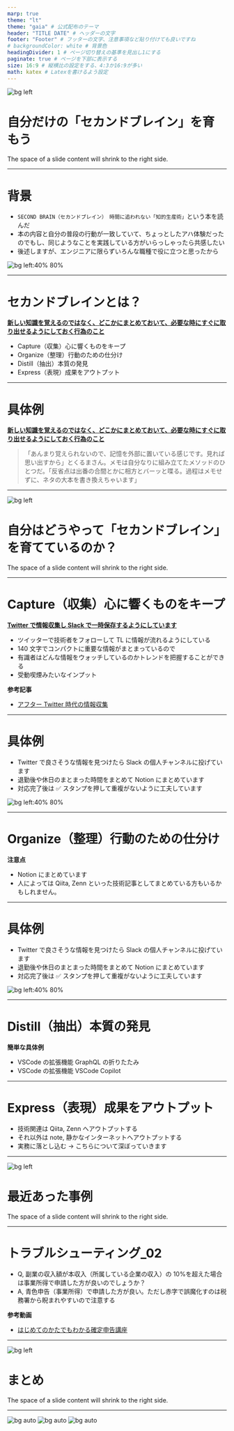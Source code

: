 ```yaml
---
marp: true
theme: "lt"
theme: "gaia" # 公式配布のテーマ
header: "TITLE DATE" # ヘッダーの文字
footer: "Footer" # フッターの文字、注意事項など貼り付けても良いですね
# backgroundColor: white # 背景色
headingDivider: 1 # ページ切り替えの基準を見出し1にする
paginate: true # ページを下部に表示する
size: 16:9 # 縦横比の設定をする、4:3か16:9が多い
math: katex # Latexを書けるよう設定
---
```


<!-- _backgroundColor: black -->
<!-- _color: white -->
<!-- @see https://marpit.marp.app/directives?id=apply-to-a-single-page-spot-directives-->

![bg left](https://picsum.photos/720?image=29)

# 自分だけの「セカンドブレイン」を育もう

The space of a slide content will shrink to the right side.

---

# 背景

- `SECOND BRAIN（セカンドブレイン）　時間に追われない「知的生産術」`という本を読んだ
- 本の内容と自分の普段の行動が一致していて、ちょっとしたアハ体験だったのでもし、同じようなことを実践している方がいらっしゃったら共感したい
- 後述しますが、エンジニアに限らずいろんな職種で役に立つと思ったから

![bg left:40% 80%](../assets/images/20250104/sample4.jpg)

---

# セカンドブレインとは？

**[新しい知識を覚えるのではなく、どこかにまとめておいて、必要な時にすぐに取り出せるようにしておく行為のこと](https://biz.moneyforward.com/tax_return/basic/41247/)**

- Capture（収集）心に響くものをキープ
- Organize（整理）行動のための仕分け
- Distill（抽出）本質の発見
- Express（表現）成果をアウトプット

---

# 具体例

**[新しい知識を覚えるのではなく、どこかにまとめておいて、必要な時にすぐに取り出せるようにしておく行為のこと](https://biz.moneyforward.com/tax_return/basic/41247/)**

> 「あんまり覚えられないので、記憶を外部に置いている感じです。見れば思い出すから」とくるまさん。メモは自分なりに組み立てたメソッドのひとつだ。「反省点は出番の合間とかに相方とバーッと喋る。過程はメモせずに、ネタの大本を書き換えちゃいます」

---

<!-- _backgroundColor: black -->
<!-- _color: white -->
<!-- @see https://marpit.marp.app/directives?id=apply-to-a-single-page-spot-directives-->

![bg left](https://picsum.photos/720?image=29)

# 自分はどうやって「セカンドブレイン」を育てているのか？

The space of a slide content will shrink to the right side.

---

# Capture（収集）心に響くものをキープ

**[Twitter で情報収集し Slack で一時保存するようにしています](https://biz.moneyforward.com/tax_return/basic/52338/)**

- ツイッターで技術者をフォローして TL に情報が流れるようにしている
- 140 文字でコンパクトに重要な情報がまとまっているので
- 有識者はどんな情報をウォッチしているのかトレンドを把握することができる
- 受動喫煙みたいなインプット

**参考記事**

- [アフター Twitter 時代の情報収集](https://levtech.jp/media/article/information-gathering-after-twitter/)

---

# 具体例

- Twitter で良さそうな情報を見つけたら Slack の個人チャンネルに投げています
- 退勤後や休日のまとまった時間をまとめて Notion にまとめています
- 対応完了後は ✅ スタンプを押して重複がないように工夫しています

![bg left:40% 80%](../assets/images/20250104/sample2.png)

---

# Organize（整理）行動のための仕分け

**注意点**

- Notion にまとめています
- 人によっては Qiita, Zenn といった技術記事としてまとめている方もいるかもしれません。

---

# 具体例

- Twitter で良さそうな情報を見つけたら Slack の個人チャンネルに投げています
- 退勤後や休日のまとまった時間をまとめて Notion にまとめています
- 対応完了後は ✅ スタンプを押して重複がないように工夫しています

![bg left:40% 80%](../assets/images/20250104/sample3.png)

---

# Distill（抽出）本質の発見

**簡単な具体例**

- VSCode の拡張機能 GraphQL の折りたたみ
- VSCode の拡張機能 VSCode Copilot

---

# Express（表現）成果をアウトプット

- 技術関連は Qiita, Zenn へアウトプットする
- それ以外は note, 静かなインターネットへアウトプットする
- 実務に落とし込む -> こちらについて深ぼっていきます

---

<!-- _backgroundColor: black -->
<!-- _color: white -->
<!-- @see https://marpit.marp.app/directives?id=apply-to-a-single-page-spot-directives-->

![bg left](https://picsum.photos/720?image=29)

# 最近あった事例

The space of a slide content will shrink to the right side.

---

# トラブルシューティング\_02

- Q, 副業の収入額が本収入（所属している企業の収入）の 10%を超えた場合は事業所得で申請した方が良いのでしょうか？
- A, 青色申告（事業所得）で申請した方が良い。ただし赤字で誤魔化すのは税務署から睨まれやすいので注意する

**参考動画**

- [はじめてのかたでもわかる確定申告講座](https://peatix.com/event/3832108/view)

---

<!-- _backgroundColor: black -->
<!-- _color: white -->
<!-- @see https://marpit.marp.app/directives?id=apply-to-a-single-page-spot-directives-->

![bg left](https://picsum.photos/720?image=29)

# まとめ

The space of a slide content will shrink to the right side.

---

![bg auto](../assets/images/20250104/sample7.png)
![bg auto](../assets/images/20250104/sample6.png)
![bg auto](../assets/images/20250104/sample5.png)
